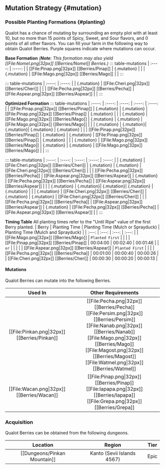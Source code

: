 ## Mutation Strategy {#mutation}

### Possible Planting Formations {#planting}

Qualot has a chance of mutating by surrounding an empty plot with at least 10, but no more than 15 points of Spicy, Sweet, and Sour flavors, and 0 points of all other flavors. You can fill your farm in the following way to obtain Qualot Berries. Purple squares indicate where mutations can occur.

**Base Formation**
*(**Note**: This formation may also yield [[File:Nomel.png\|32px]] [[Berries/Nomel]] Berries.)*
::: table-mutations
| :----: | :----: |
| [[File:Pinap.png\|32px]] [[Berries/Pinap]] | {.mutation} | |
| {.mutation} | [[File:Mago.png\|32px]] [[Berries/Mago]] | |
:::

::: table-mutations
| :----: | :----: |
| {.mutation} | [[File:Cheri.png\|32px]] [[Berries/Cheri]] | |
| [[File:Pecha.png\|32px]] [[Berries/Pecha]] | [[File:Aspear.png\|32px]] [[Berries/Aspear]] | |
:::

**Optimized Formation**
::: table-mutations
| :----: | :----: | :----: | :----: | :----: |
| [[File:Pinap.png\|32px]] [[Berries/Pinap]] | {.mutation} | {.mutation} | [[File:Pinap.png\|32px]] [[Berries/Pinap]] | {.mutation} | |
| {.mutation} | [[File:Mago.png\|32px]] [[Berries/Mago]] | {.mutation} | {.mutation} | [[File:Mago.png\|32px]] [[Berries/Mago]] | |
| {.mutation} | {.mutation}| {.mutation}| {.mutation} | {.mutation} | |
| [[File:Pinap.png\|32px]] [[Berries/Pinap]] | {.mutation} | {.mutation} | [[File:Pinap.png\|32px]] [[Berries/Pinap]] | {.mutation} | |
| {.mutation} | [[File:Mago.png\|32px]] [[Berries/Mago]] | {.mutation} | {.mutation} | [[File:Mago.png\|32px]] [[Berries/Mago]] | |
:::

::: table-mutations
| :----: | :----: | :----: | :----: | :----: |
| {.mutation} | [[File:Cheri.png\|32px]] [[Berries/Cheri]] | {.mutation} | {.mutation} | [[File:Cheri.png\|32px]] [[Berries/Cheri]] | |
| [[File:Pecha.png\|32px]] [[Berries/Pecha]] | [[File:Aspear.png\|32px]] [[Berries/Aspear]] | {.mutation} | [[File:Pecha.png\|32px]] [[Berries/Pecha]] | [[File:Aspear.png\|32px]] [[Berries/Aspear]] | |
| {.mutation} | {.mutation}| {.mutation}| {.mutation} | {.mutation} | |
| {.mutation} | [[File:Cheri.png\|32px]] [[Berries/Cheri]] | {.mutation} | {.mutation} | [[File:Cheri.png\|32px]] [[Berries/Cheri]] | |
| [[File:Pecha.png\|32px]] [[Berries/Pecha]] | [[File:Aspear.png\|32px]] [[Berries/Aspear]] | {.mutation} | [[File:Pecha.png\|32px]] [[Berries/Pecha]] | [[File:Aspear.png\|32px]] [[Berries/Aspear]] | |
:::

**Timing Table**
All planting times refer to the "Until Ripe" value of the first Berry planted.
| Berry                                         | Planting Time | Planting Time (Mulch or Sprayduck)    | Planting Time (Mulch and Sprayduck)   |
| :---:                                         | :---:         | :---:                                 | :---:                                 |
| [[File:Mago.png\|32px]] [[Berries/Mago]]      | `Planted First` | | |
| [[File:Pinap.png\|32px]] [[Berries/Pinap]]    | 00:04:00      | 00:02:40                              | 00:01:46                                |
| `or` | | | |
| [[File:Aspear.png\|32px]] [[Berries/Aspear]]  | `Planted First` | | |
| [[File:Pecha.png\|32px]] [[Berries/Pecha]]    | 00:01:00      | 00:00:40                              | 00:00:26                                |
| [[File:Cheri.png\|32px]] [[Berries/Cheri]]    | 00:00:30      | 00:00:20                              | 00:00:13                                 |

#### Mutations
Qualot Berries can mutate into the following Berries.

| Used In                                       | Other Requirements |
| :---:                                         | :---: |
| [[File:Pinkan.png\|32px]] [[Berries/Pinkan]]  | [[File:Pecha.png\|32px]] [[Berries/Pecha]] [[File:Persim.png\|32px]] [[Berries/Persim]] [[File:Nanab.png\|32px]] [[Berries/Nanab]] [[File:Mago.png\|32px]] [[Berries/Mago]] [[File:Magost.png\|32px]] [[Berries/Magost]] [[File:Watmel.png\|32px]] [[Berries/Watmel]] |
| [[File:Wacan.png\|32px]] [[Berries/Wacan]]    | [[File:Pinap.png\|32px]] [[Berries/Pinap]] [[File:Iapapa.png\|32px]] [[Berries/Iapapa]] [[File:Grepa.png\|32px]] [[Berries/Grepa]] |

### Acquisition
Qualot Berries can be obtained from the following dungeons.

| Location	                        | Region | Tier	    |
| :---:                             | :---:     | :---:         |
| [[Dungeons/Pinkan Mountain]]      | Kanto (Sevii Islands 4567) | Epic	|
